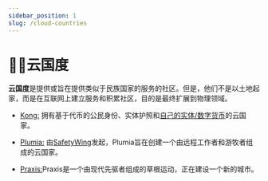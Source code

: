 ```yaml
---
sidebar_position: 1
slug: /cloud-countries
---
```


# 🏳️‍🌈云国度

**云国度**是提供或旨在提供类似于民族国家的服务的社区。但是，他们不是以土地起家，而是在互联网上建立服务和积累社区，目的是最终扩展到物理领域。

*   [Kong:](https://kong.land/ "Kong:") 拥有基于代币的公民身份、实体护照和[自己的实体/数字货币](https://kong.cash/ "自己的实体/数字货币")的云国家。

*   [Plumia:](https://plumia.country/ "Plumia:") 由[SafetyWing](https://safetywing.com/ "SafetyWing")发起，Plumia旨在创建一个由远程工作者和游牧者组成的云国家。

*   [Praxis:](https://www.praxissociety.com/ "Praxis:")Praxis是一个由现代先驱者组成的草根运动，正在建设一个新的城市。
